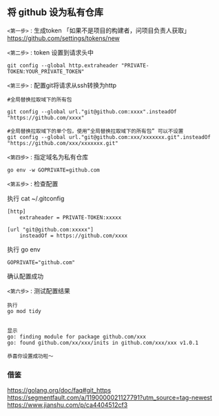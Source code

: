 ## 将 github 设为私有仓库


`<第一步>` : 生成token 「如果不是项目的构建者，问项目负责人获取」
<br>
<https://github.com/settings/tokens/new>


`<第二步>` : token 设置到请求头中

```
git config --global http.extraheader "PRIVATE-TOKEN:YOUR_PRIVATE_TOKEN"
```

`<第三步>` : 配置git将请求从ssh转换为http

```
#全局替换拉取域下的所有包
 
git config --global url."git@github.com:xxxx".insteadOf "https://github.com/xxxx"

```

```
#全局替换拉取域下的单个包，使用“全局替换拉取域下的所有包” 可以不设置
git config --global url."git@github.com:xxx/xxxxxxx.git".insteadOf "https://github.com/xxx/xxxxxxx.git"

```


`<第四步>` : 指定域名为私有仓库
```
go env -w GOPRIVATE=github.com
```


`<第五步>` : 检查配置

执行 cat ~/.gitconfig
```
[http]
	extraheader = PRIVATE-TOKEN:xxxxx

[url "git@github.com:xxxxx"]
	insteadOf = https://github.com/xxxx
```

执行 go env

```
GOPRIVATE="github.com"
```

确认配置成功



`<第六步>` : 测试配置结果
```
执行
go mod tidy        


显示
go: finding module for package github.com/xxx
go: found github.com/xx/xxx/inits in github.com/xxx/xxx v1.0.1

恭喜你设置成功啦～
```


### 借鉴
<https://golang.org/doc/faq#git_https>
<br>
<https://segmentfault.com/a/1190000021127791?utm_source=tag-newest>
<br>
<https://www.jianshu.com/p/ca4404512cf3>
<br>































































































































































